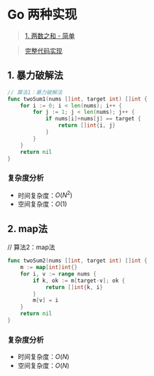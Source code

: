 # Go 两种实现

> [1. 两数之和 - 简单](https://leetcode-cn.com/problems/two-sum/solution/)

> [完整代码实现](https://github.com/bingohuang/go-codes/blob/master/leetcode/editor/cn/p1_TwoSum_test.go)

## 1. 暴力破解法
```go
// 算法1：暴力破解法
func twoSum1(nums []int, target int) []int {
	for i := 0; i < len(nums); i++ {
		for j := 1; j < len(nums); j++ {
			if nums[i]+nums[j] == target {
				return []int{i, j}
			}
		}
	}
	return nil
}
```
### 复杂度分析
- 时间复杂度：$O(N^2)$
- 空间复杂度：$O(1)$

## 2. map法
// 算法2：map法
```go
func twoSum2(nums []int, target int) []int {
	m := map[int]int{}
	for i, v := range nums {
		if k, ok := m[target-v]; ok {
			return []int{k, i}
		}
		m[v] = i
	}
	return nil
}
```
### 复杂度分析
- 时间复杂度：$O(N)$
- 空间复杂度：$O(N)$
